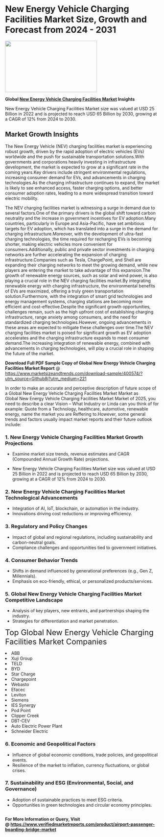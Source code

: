 <H1>New Energy Vehicle Charging Facilities Market Size, Growth and Forecast from 2024 - 2031</H1><img class="aligncenter size-medium wp-image-584254" src="https://thirdeyenews.in/wp-content/uploads/2024/09/Global-Market-Research-300x168.jpeg" alt="" width="300" height="168" /><p><strong>Global&nbsp;<a href="https://www.marketsizeandtrends.com/download-sample/400574/?utm_source=Github8j?utm_medium=221">New Energy Vehicle Charging Facilities Market</a> Insights</strong></p><p>New Energy Vehicle Charging Facilities Market size was valued at USD 25 Billion in 2022 and is projected to reach USD 65 Billion by 2030, growing at a CAGR of 12% from 2024 to 2030.</p><p><h2>Market Growth Insights</h2> <p>The New Energy Vehicle (NEV) charging facilities market is experiencing robust growth, driven by the rapid adoption of electric vehicles (EVs) worldwide and the push for sustainable transportation solutions.With governments and corporations heavily investing in infrastructure development, the market is expected to grow at a significant rate in the coming years.Key drivers include stringent environmental regulations, increasing consumer demand for EVs, and advancements in charging technologies.As the charging infrastructure continues to expand, the market is likely to see enhanced access, faster charging options, and better consumer adoption rates, leading to a more widespread transition toward electric mobility.</p> <p>The NEV charging facilities market is witnessing a surge in demand due to several factors.One of the primary drivers is the global shift toward carbon neutrality and the increase in government incentives for EV adoption.Many countries, particularly in Europe and Asia-Pacific, have set ambitious targets for EV adoption, which has translated into a surge in the demand for charging infrastructure.Moreover, with the development of ultra-fast charging technologies, the time required for recharging EVs is becoming shorter, making electric vehicles more convenient for consumers.Additionally, public and private sector investments in charging networks are further accelerating the expansion of charging infrastructure.Companies such as Tesla, ChargePoint, and Shell are expanding their charging networks to meet the growing demand, while new players are entering the market to take advantage of this expansion.The growth of renewable energy sources, such as solar and wind power, is also playing a crucial role in the NEV charging facilities market.By integrating renewable energy with charging infrastructure, the environmental benefits of EVs are maximized, offering a truly green transportation solution.Furthermore, with the integration of smart grid technologies and energy management systems, charging stations are becoming more efficient and cost-effective.Despite the significant growth opportunities, challenges remain, such as the high upfront cost of establishing charging infrastructure, range anxiety among consumers, and the need for standardized charging technologies.However, ongoing advancements in these areas are expected to mitigate these challenges over time.The NEV charging facilities market is poised for significant growth as EV adoption accelerates and the charging infrastructure expands to meet consumer demand.The increasing integration of renewable energy, combined with advancements in charging technologies, will play a crucial role in shaping the future of the market.</p> <p><span class=""><strong>Download Full PDF Sample Copy of Global New Energy Vehicle Charging Facilities Market Report</strong> @ <a href="https://www.marketsizeandtrends.com/download-sample/400574/?utm_source=Github8j?utm_medium=221" target="_blank">https://www.marketsizeandtrends.com/download-sample/400574/?utm_source=Github8j?utm_medium=221</a></span></p><p>In order to make an accurate and perceptive description of future scope of a Global&nbsp;New Energy Vehicle Charging Facilities Market Market as Global&nbsp;New Energy Vehicle Charging Facilities Market Market of 2025, you need to describe a clear Vision &ndash; What Industry or Linda can you think of for example: Quote from a Technology, healthcare, automotive, renewable energy, name the market you are Reffering to.However, some general trends and factors usually impact market reports and their future outlook include:</p><h3>1.&nbsp;<strong>New Energy Vehicle Charging Facilities Market Growth Projections</strong></h3><ul><li>Examine market size trends, revenue estimates and CAGR (Compounded Annual Growth Rate) projections.</li><li><p>New Energy Vehicle Charging Facilities Market size was valued at USD 25 Billion in 2022 and is projected to reach USD 65 Billion by 2030, growing at a CAGR of 12% from 2024 to 2030.</p></li></ul><h3>2.&nbsp;<strong>New Energy Vehicle Charging Facilities Market Technological Advancements</strong></h3><ul><li>Integration of AI, IoT, blockchain, or automation in the industry.</li><li>Innovations driving cost reductions or improving efficiency.</li></ul><h3>3.&nbsp;<strong>Regulatory and Policy Changes</strong></h3><ul><li>Impact of global and regional regulations, including sustainability and carbon-neutral goals.</li><li>Compliance challenges and opportunities tied to government initiatives.</li></ul><h3>4.&nbsp;<strong>Consumer Behavior Trends</strong></h3><ul><li>Shifts in demand influenced by generational preferences (e.g., Gen Z, Millennials).</li><li>Emphasis on eco-friendly, ethical, or personalized products/services.</li></ul><h3>5.&nbsp;<strong>Global New Energy Vehicle Charging Facilities Market Competitive Landscape</strong></h3><ul><li>Analysis of key players, new entrants, and partnerships shaping the industry.</li><li>Strategies for differentiation and market penetration.</li></ul><p data-pm-slice="1 1 []"><span style="color: inherit; font-family: inherit; font-size: 25px;">Top Global New Energy Vehicle Charging Facilities Market Companies</span></p><div class="" data-test-id=""><p><li>ABB</li><li> Xuji Group</li><li> TELD</li><li> BYD</li><li> Star Charge</li><li> Chargepoint</li><li> Webasto</li><li> Efacec</li><li> Leviton</li><li> Siemens</li><li> IES Synergy</li><li> Pod Point</li><li> Clipper Creek</li><li> DBT-CEV</li><li> Auto Electric Power Plant</li><li> Schneider Electric</li></p></div><h3>6.&nbsp;<strong>Economic and Geopolitical Factors</strong></h3><ul><li>Influence of global economic conditions, trade policies, and geopolitical events.</li><li>Resilience of the market to inflation, currency fluctuations, or global crises.</li></ul><h3>7.&nbsp;<strong>Sustainability and ESG (Environmental, Social, and Governance)</strong></h3><ul><li>Adoption of sustainable practices to meet ESG criteria.</li><li>Opportunities in green technologies and circular economy principles.</li></ul><h2><strong style="font-size: 14px;">For More Information or Query, Visit @&nbsp;</strong><a style="background-color: #ffffff; font-size: 14px;" href="https://www.marketsizeandtrends.com/report/new-energy-vehicle-charging-facilities-market/" target="_blank">https://www.verifiedmarketreports.com/product/airport-passenger-boarding-bridge-market</a></h2>